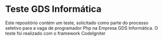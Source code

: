 # Teste GDS Informática
Este repositório contém um teste, solicitado como parte do processo seletivo para a 
vaga de programador Php na Empresa GDS Informática.
O teste foi realizado com o framework CodeIgniter
